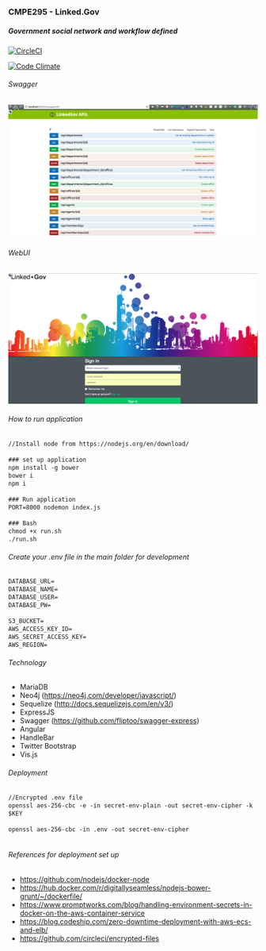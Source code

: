 ### CMPE295 - Linked.Gov

##### Government social network and workflow defined

[![CircleCI](https://circleci.com/gh/lelea2/CMPE295.svg?style=svg)](https://circleci.com/gh/lelea2/CMPE295)

[![Code Climate](https://codeclimate.com/github/lelea2/CMPE295/badges/gpa.svg)](https://codeclimate.com/github/lelea2/CMPE295)

###### Swagger

![alt tag](https://github.com/lelea2/CMPE295/blob/master/demo/swagger.png)

###### WebUI

![alt tag](https://github.com/lelea2/CMPE295/blob/master/demo/register.png)

###### How to run application

```
//Install node from https://nodejs.org/en/download/

### set up application
npm install -g bower
bower i
npm i

### Run application
PORT=8000 nodemon index.js

### Bash
chmod +x run.sh
./run.sh

```


###### Create your .env file in the main folder for development

```
DATABASE_URL=
DATABASE_NAME=
DATABASE_USER=
DATABASE_PW=

S3_BUCKET=
AWS_ACCESS_KEY_ID=
AWS_SECRET_ACCESS_KEY=
AWS_REGION=
```

###### Technology

* MariaDB
* Neo4j (https://neo4j.com/developer/javascript/)
* Sequelize (http://docs.sequelizejs.com/en/v3/)
* ExpressJS
* Swagger (https://github.com/fliptoo/swagger-express)
* Angular
* HandleBar
* Twitter Bootstrap
* Vis.js


###### Deployment

```
//Encrypted .env file
openssl aes-256-cbc -e -in secret-env-plain -out secret-env-cipher -k $KEY

openssl aes-256-cbc -in .env -out secret-env-cipher


```

###### References for deployment set up

* https://github.com/nodejs/docker-node
* https://hub.docker.com/r/digitallyseamless/nodejs-bower-grunt/~/dockerfile/
* https://www.promptworks.com/blog/handling-environment-secrets-in-docker-on-the-aws-container-service
* https://blog.codeship.com/zero-downtime-deployment-with-aws-ecs-and-elb/
* https://github.com/circleci/encrypted-files

